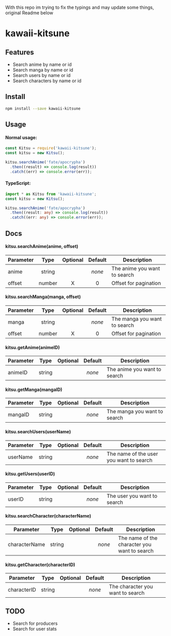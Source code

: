 With this repo im trying to fix the typings and may update some things, original Readme below

# kawaii-kitsune

## Features

- Search anime by name or id
- Search manga by name or id
- Search users by name or id
- Search characters by name or id

## Install

```bash
npm install --save kawaii-kitsune
```

## Usage

#### Normal usage:

```js
const Kitsu = require('kawaii-kitsune');
const kitsu = new Kitsu();

kitsu.searchAnime('fate/apocrypha')
  .then((result) => console.log(result))
  .catch((err) => console.error(err));
```

#### TypeScript:

```ts
import * as Kitsu from 'kawaii-kitsune';
const kitsu = new Kitsu();

kitsu.searchAnime('fate/apocrypha')
  .then((result: any) => console.log(result))
  .catch((err: any) => console.error(err));
```

## Docs

#### kitsu.searchAnime(anime, offset)
| Parameter | Type          | Optional | Default | Description |
|-----------|:-------------:|:--------:|:-------:|-------------|
| anime     | string        |          | *none*  | The anime you want to search
| offset    | number        |    X     | 0       | Offset for pagination

#### kitsu.searchManga(manga, offset)
| Parameter | Type          | Optional | Default | Description |
|-----------|:-------------:|:--------:|:-------:|-------------|
| manga     | string        |          | *none*  | The manga you want to search
| offset    | number        |    X     | 0       | Offset for pagination

#### kitsu.getAnime(animeID)
| Parameter | Type          | Optional | Default | Description |
|-----------|:-------------:|:--------:|:-------:|-------------|
| animeID   | string        |          | *none*  | The anime you want to search

#### kitsu.getManga(mangaID)
| Parameter | Type          | Optional | Default | Description |
|-----------|:-------------:|:--------:|:-------:|-------------|
| mangaID   | string        |          | *none*  | The manga you want to search

#### kitsu.searchUsers(userName)
| Parameter | Type          | Optional | Default | Description |
|-----------|:-------------:|:--------:|:-------:|-------------|
| userName  | string        |          | *none*  | The name of the user you want to search

#### kitsu.getUsers(userID)
| Parameter | Type          | Optional | Default | Description |
|-----------|:-------------:|:--------:|:-------:|-------------|
| userID    | string        |          | *none*  | The user you want to search

#### kitsu.searchCharacter(characterName)
| Parameter     | Type          | Optional | Default | Description |
|---------------|:-------------:|:--------:|:-------:|-------------|
| characterName | string        |          | *none*  | The name of the character you want to search

#### kitsu.getCharacter(characterID)
| Parameter    | Type          | Optional | Default | Description |
|--------------|:-------------:|:--------:|:-------:|-------------|
| characterID  | string        |          | *none*  | The character you want to search

## TODO
- Search for producers
- Search for user stats